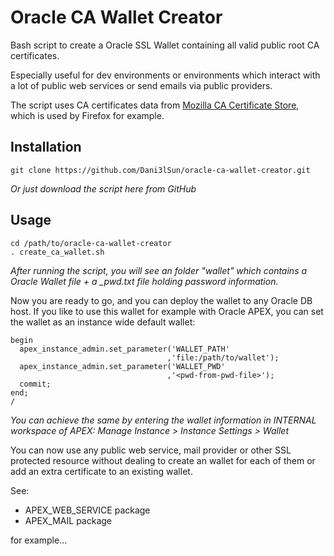 # Oracle CA Wallet Creator

Bash script to create a Oracle SSL Wallet containing all valid public root CA certificates.

Especially useful for dev environments or environments which interact with a lot of public web services or send emails via public providers.

The script uses CA certificates data from [Mozilla CA Certificate Store](https://www.mozilla.org/en-US/about/governance/policies/security-group/certs/), which is used by Firefox for example.


## Installation

```
git clone https://github.com/Dani3lSun/oracle-ca-wallet-creator.git
```

*Or just download the script here from GitHub*


## Usage

```
cd /path/to/oracle-ca-wallet-creator
. create_ca_wallet.sh
```

*After running the script, you will see an folder "wallet" which contains a Oracle Wallet file + a _pwd.txt file holding password information.*

Now you are ready to go, and you can deploy the wallet to any Oracle DB host. If you like to use this wallet for example with Oracle APEX, you can set the wallet as an instance wide default wallet:

```
begin
  apex_instance_admin.set_parameter('WALLET_PATH'
                                   ,'file:/path/to/wallet');
  apex_instance_admin.set_parameter('WALLET_PWD'
                                   ,'<pwd-from-pwd-file>');
  commit;
end;
/
```

*You can achieve the same by entering the wallet information in INTERNAL workspace of APEX: Manage Instance > Instance Settings > Wallet*

You can now use any public web service, mail provider or other SSL protected resource without dealing to create an wallet for each of them or add an extra certificate to an existing wallet.

See:

 - APEX_WEB_SERVICE package
 - APEX_MAIL package

for example...